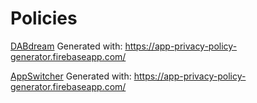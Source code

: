 # Policies

[DABdream](/dabdream/privacypolicy.md)
Generated with: https://app-privacy-policy-generator.firebaseapp.com/

[AppSwitcher](/appswitcher/privacypolicy.md)
Generated with: https://app-privacy-policy-generator.firebaseapp.com/

<!---
https://torstenh82.github.io/docs/
-->

